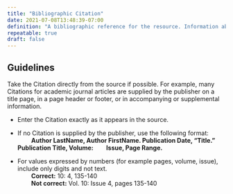 ```yaml
---
title: "Bibliographic Citation"
date: 2021-07-08T13:48:39-07:00
definition: "A bibliographic reference for the resource. Information about a serial or about a resource from which the current Work (e.g. a book chapter) is derived."
repeatable: true
draft: false
---
```


## Guidelines

Take the Citation directly from the source if possible. For example, many Citations for academic journal articles are supplied by the publisher on a title page, in a page header or footer, or in accompanying or supplemental information.

- Enter the Citation exactly as it appears in the source.

- If no Citation is supplied by the publisher, use the following format: \
&nbsp;&nbsp;&nbsp;&nbsp;&nbsp;&nbsp;&nbsp;&nbsp;**Author LastName, Author FirstName. Publication Date, “Title.” Publication
Title, Volume: &nbsp;&nbsp;&nbsp;&nbsp;&nbsp;&nbsp;&nbsp;&nbsp;Issue, Page Range.**

-  For values expressed by numbers (for example pages, volume, issue), include only digits and not text. \
&nbsp;&nbsp;&nbsp;&nbsp;&nbsp;&nbsp;&nbsp;&nbsp;**Correct:** 10: 4, 135-140 \
&nbsp;&nbsp;&nbsp;&nbsp;&nbsp;&nbsp;&nbsp;&nbsp;**Not correct:** Vol. 10: Issue 4, pages 135-140
